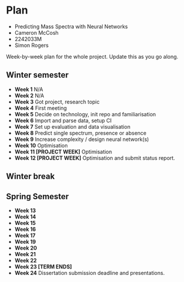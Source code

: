 # Plan

* Predicting Mass Spectra with Neural Networks
* Cameron McCosh
* 2242033M
* Simon Rogers

Week-by-week plan for the whole project. Update this as you go along.

## Winter semester

* **Week 1** N/A
* **Week 2** N/A
* **Week 3** Got project, research topic
* **Week 4** First meeting
* **Week 5** Decide on technology, init repo and familiarisation
* **Week 6** Import and parse data, setup CI
* **Week 7** Set up evaluation and data visualisation
* **Week 8** Predict single spectrum, presence or absence
* **Week 9** Increase complexity / design neural network(s)
* **Week 10** Optimisation
* **Week 11 [PROJECT WEEK]** Optimisation
* **Week 12 [PROJECT WEEK]** Optimisation and submit status report.

## Winter break

## Spring Semester

* **Week 13**
* **Week 14**
* **Week 15**
* **Week 16**
* **Week 17**
* **Week 19**
* **Week 20**
* **Week 21**
* **Week 22**
* **Week 23 [TERM ENDS]**
* **Week 24** Dissertation submission deadline and presentations.

